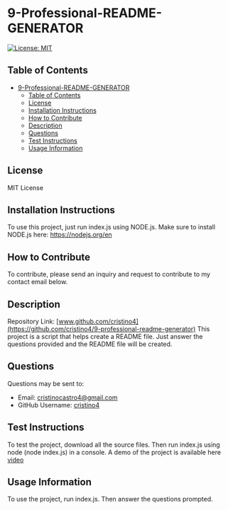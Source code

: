 # 9-Professional-README-GENERATOR

[![License: MIT](https://img.shields.io/badge/License-MIT-yellow.svg)](https://opensource.org/licenses/MIT)

## Table of Contents

- [9-Professional-README-GENERATOR](#9-professional-readme-generator)
  - [Table of Contents](#table-of-contents)
  - [License](#license)
  - [Installation Instructions](#installation-instructions)
  - [How to Contribute](#how-to-contribute)
  - [Description](#description)
  - [Questions](#questions)
  - [Test Instructions](#test-instructions)
  - [Usage Information](#usage-information)
## License

MIT License
## Installation Instructions

To use this project, just run index.js using NODE.js. Make sure to install NODE.js here: https://nodejs.org/en
## How to Contribute

To contribute, please send an inquiry and request to contribute to my contact email below.

## Description

Repository Link: [www.github.com/cristino4](https://github.com/cristino4/9-professional-readme-generator)
This project is a script that helps create a README file. Just answer the questions provided and the README file will be created.
## Questions

Questions may be sent to:
* Email: cristinocastro4@gmail.com
* GitHub Username: [cristino4](https://github.com/cristino4)
## Test Instructions

To test the project, download all the source files. Then run index.js using node (node index.js) in a console.
A demo of the project is available here [video](https://youtu.be/RV-46pBJFSI)
## Usage Information

To use the project, run index.js. Then answer the questions prompted.
